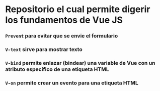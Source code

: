 # Repositorio el cual permite digerir los fundamentos de Vue JS

### `Prevent` para evitar que se envie el formulario

### `V-text` sirve para mostrar texto

### `V-bind` permite enlazar (bindear) una variable de Vue con un atributo específico de una etiqueta HTML

### `V-on` permite crear un evento para una etiqueta HTML
